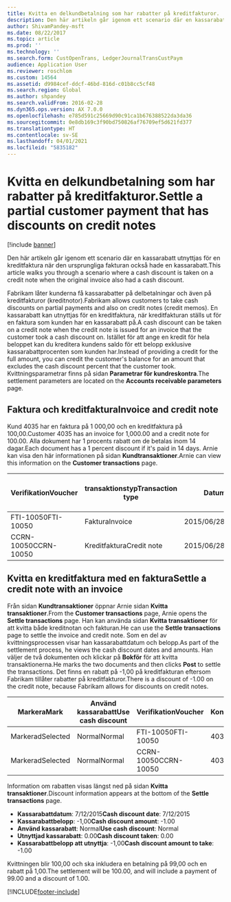 ```yaml
---
title: Kvitta en delkundbetalning som har rabatter på kreditfakturor.
description: Den här artikeln går igenom ett scenario där en kassarabatt utnyttjas för en kreditfaktura när den ursprungliga fakturan också hade en kassarabatt.
author: ShivamPandey-msft
ms.date: 08/22/2017
ms.topic: article
ms.prod: ''
ms.technology: ''
ms.search.form: CustOpenTrans, LedgerJournalTransCustPaym
audience: Application User
ms.reviewer: roschlom
ms.custom: 14564
ms.assetid: d9984cef-ddcf-46bd-816d-c01b8cc5cf48
ms.search.region: Global
ms.author: shpandey
ms.search.validFrom: 2016-02-28
ms.dyn365.ops.version: AX 7.0.0
ms.openlocfilehash: e785d591c25669d90c91ca1b676388522da3da36
ms.sourcegitcommit: 0e8db169c3f90bd750826af76709ef5d621fd377
ms.translationtype: HT
ms.contentlocale: sv-SE
ms.lasthandoff: 04/01/2021
ms.locfileid: "5835182"
---
```

# <a name="settle-a-partial-customer-payment-that-has-discounts-on-credit-notes"></a><span data-ttu-id="ee88f-103">Kvitta en delkundbetalning som har rabatter på kreditfakturor.</span><span class="sxs-lookup"><span data-stu-id="ee88f-103">Settle a partial customer payment that has discounts on credit notes</span></span>

[!include [banner](../includes/banner.md)]

<span data-ttu-id="ee88f-104">Den här artikeln går igenom ett scenario där en kassarabatt utnyttjas för en kreditfaktura när den ursprungliga fakturan också hade en kassarabatt.</span><span class="sxs-lookup"><span data-stu-id="ee88f-104">This article walks you through a scenario where a cash discount is taken on a credit note when the original invoice also had a cash discount.</span></span> 

<span data-ttu-id="ee88f-105">Fabrikam låter kunderna få kassarabatter på delbetalningar och även på kreditfakturor (kreditnotor).</span><span class="sxs-lookup"><span data-stu-id="ee88f-105">Fabrikam allows customers to take cash discounts on partial payments and also on credit notes (credit memos).</span></span> <span data-ttu-id="ee88f-106">En kassarabatt kan utnyttjas för en kreditfaktura, när kreditfakturan ställs ut för en faktura som kunden har en kassarabatt på.</span><span class="sxs-lookup"><span data-stu-id="ee88f-106">A cash discount can be taken on a credit note when the credit note is issued for an invoice that the customer took a cash discount on.</span></span> <span data-ttu-id="ee88f-107">Istället för att ange en kredit för hela beloppet kan du kreditera kundens saldo för ett belopp exklusive kassarabattprocenten som kunden har.</span><span class="sxs-lookup"><span data-stu-id="ee88f-107">Instead of providing a credit for the full amount, you can credit the customer's balance for an amount that excludes the cash discount percent that the customer took.</span></span> <span data-ttu-id="ee88f-108">Kvittningsparametrar finns på sidan **Parametrar för kundreskontra**.</span><span class="sxs-lookup"><span data-stu-id="ee88f-108">The settlement parameters are located on the **Accounts receivable parameters** page.</span></span>

## <a name="invoice-and-credit-note"></a><span data-ttu-id="ee88f-109">Faktura och kreditfaktura</span><span class="sxs-lookup"><span data-stu-id="ee88f-109">Invoice and credit note</span></span>
<span data-ttu-id="ee88f-110">Kund 4035 har en faktura på 1 000,00 och en kreditfaktura på 100,00.</span><span class="sxs-lookup"><span data-stu-id="ee88f-110">Customer 4035 has an invoice for 1,000.00 and a credit note for 100.00.</span></span> <span data-ttu-id="ee88f-111">Alla dokument har 1 procents rabatt om de betalas inom 14 dagar.</span><span class="sxs-lookup"><span data-stu-id="ee88f-111">Each document has a 1 percent discount if it's paid in 14 days.</span></span> <span data-ttu-id="ee88f-112">Arnie kan visa den här informationen på sidan **Kundtransaktioner**.</span><span class="sxs-lookup"><span data-stu-id="ee88f-112">Arnie can view this information on the **Customer transactions** page.</span></span>

| <span data-ttu-id="ee88f-113">Verifikation</span><span class="sxs-lookup"><span data-stu-id="ee88f-113">Voucher</span></span>    | <span data-ttu-id="ee88f-114">transaktionstyp</span><span class="sxs-lookup"><span data-stu-id="ee88f-114">Transaction type</span></span> | <span data-ttu-id="ee88f-115">Datum</span><span class="sxs-lookup"><span data-stu-id="ee88f-115">Date</span></span>      | <span data-ttu-id="ee88f-116">Faktura</span><span class="sxs-lookup"><span data-stu-id="ee88f-116">Invoice</span></span>  | <span data-ttu-id="ee88f-117">Debetbelopp i transaktionsvaluta</span><span class="sxs-lookup"><span data-stu-id="ee88f-117">Amount in transaction currency debit</span></span> | <span data-ttu-id="ee88f-118">Kreditbelopp i transaktionsvaluta</span><span class="sxs-lookup"><span data-stu-id="ee88f-118">Amount in transaction currency credit</span></span> | <span data-ttu-id="ee88f-119">Saldo</span><span class="sxs-lookup"><span data-stu-id="ee88f-119">Balance</span></span>  | <span data-ttu-id="ee88f-120">Valuta</span><span class="sxs-lookup"><span data-stu-id="ee88f-120">Currency</span></span> |
|------------|------------------|-----------|----------|--------------------------------------|---------------------------------------|----------|----------|
| <span data-ttu-id="ee88f-121">FTI-10050</span><span class="sxs-lookup"><span data-stu-id="ee88f-121">FTI-10050</span></span>  | <span data-ttu-id="ee88f-122">Faktura</span><span class="sxs-lookup"><span data-stu-id="ee88f-122">Invoice</span></span>          | <span data-ttu-id="ee88f-123">2015/06/28</span><span class="sxs-lookup"><span data-stu-id="ee88f-123">6/28/2015</span></span> | <span data-ttu-id="ee88f-124">10050</span><span class="sxs-lookup"><span data-stu-id="ee88f-124">10050</span></span>    | <span data-ttu-id="ee88f-125">1 000,00</span><span class="sxs-lookup"><span data-stu-id="ee88f-125">1,000.00</span></span>                             |                                       | <span data-ttu-id="ee88f-126">1 000,00</span><span class="sxs-lookup"><span data-stu-id="ee88f-126">1,000.00</span></span> | <span data-ttu-id="ee88f-127">USD</span><span class="sxs-lookup"><span data-stu-id="ee88f-127">USD</span></span>      |
| <span data-ttu-id="ee88f-128">CCRN-10050</span><span class="sxs-lookup"><span data-stu-id="ee88f-128">CCRN-10050</span></span> | <span data-ttu-id="ee88f-129">Kreditfaktura</span><span class="sxs-lookup"><span data-stu-id="ee88f-129">Credit note</span></span>      | <span data-ttu-id="ee88f-130">2015/06/28</span><span class="sxs-lookup"><span data-stu-id="ee88f-130">6/28/2015</span></span> | <span data-ttu-id="ee88f-131">CR-10050</span><span class="sxs-lookup"><span data-stu-id="ee88f-131">CR-10050</span></span> |                                      | <span data-ttu-id="ee88f-132">100,00</span><span class="sxs-lookup"><span data-stu-id="ee88f-132">100.00</span></span>                                | <span data-ttu-id="ee88f-133">-100,00</span><span class="sxs-lookup"><span data-stu-id="ee88f-133">-100.00</span></span>  | <span data-ttu-id="ee88f-134">USD</span><span class="sxs-lookup"><span data-stu-id="ee88f-134">USD</span></span>      |

## <a name="settle-a-credit-note-with-an-invoice"></a><span data-ttu-id="ee88f-135">Kvitta en kreditfaktura med en faktura</span><span class="sxs-lookup"><span data-stu-id="ee88f-135">Settle a credit note with an invoice</span></span>
<span data-ttu-id="ee88f-136">Från sidan **Kundtransaktioner** öppnar Arnie sidan **Kvitta transaktioner**.</span><span class="sxs-lookup"><span data-stu-id="ee88f-136">From the **Customer transactions** page, Arnie opens the **Settle transactions** page.</span></span> <span data-ttu-id="ee88f-137">Han kan använda sidan **Kvitta transaktioner** för att kvitta både kreditnotan och fakturan.</span><span class="sxs-lookup"><span data-stu-id="ee88f-137">He can use the **Settle transactions** page to settle the invoice and credit note.</span></span> <span data-ttu-id="ee88f-138">Som en del av kvittningsprocessen visar han kassarabattdatum och belopp.</span><span class="sxs-lookup"><span data-stu-id="ee88f-138">As part of the settlement process, he views the cash discount dates and amounts.</span></span> <span data-ttu-id="ee88f-139">Han väljer de två dokumenten och klickar på **Bokför** för att kvitta transaktionerna.</span><span class="sxs-lookup"><span data-stu-id="ee88f-139">He marks the two documents and then clicks **Post** to settle the transactions.</span></span> <span data-ttu-id="ee88f-140">Det finns en rabatt på -1,00 på kreditfakturan eftersom Fabrikam tillåter rabatter på kreditfakturor.</span><span class="sxs-lookup"><span data-stu-id="ee88f-140">There is a discount of -1.00 on the credit note, because Fabrikam allows for discounts on credit notes.</span></span>

| <span data-ttu-id="ee88f-141">Markera</span><span class="sxs-lookup"><span data-stu-id="ee88f-141">Mark</span></span>     | <span data-ttu-id="ee88f-142">Använd kassarabatt</span><span class="sxs-lookup"><span data-stu-id="ee88f-142">Use cash discount</span></span> | <span data-ttu-id="ee88f-143">Verifikation</span><span class="sxs-lookup"><span data-stu-id="ee88f-143">Voucher</span></span>    | <span data-ttu-id="ee88f-144">Konto</span><span class="sxs-lookup"><span data-stu-id="ee88f-144">Account</span></span> | <span data-ttu-id="ee88f-145">Datum</span><span class="sxs-lookup"><span data-stu-id="ee88f-145">Date</span></span>      | <span data-ttu-id="ee88f-146">Förfallodatum</span><span class="sxs-lookup"><span data-stu-id="ee88f-146">Due date</span></span>  | <span data-ttu-id="ee88f-147">Faktura</span><span class="sxs-lookup"><span data-stu-id="ee88f-147">Invoice</span></span>  | <span data-ttu-id="ee88f-148">Belopp i transaktionsvalutan</span><span class="sxs-lookup"><span data-stu-id="ee88f-148">Amount in transaction currency</span></span> | <span data-ttu-id="ee88f-149">Valuta</span><span class="sxs-lookup"><span data-stu-id="ee88f-149">Currency</span></span> | <span data-ttu-id="ee88f-150">Belopp att kvitta</span><span class="sxs-lookup"><span data-stu-id="ee88f-150">Amount to settle</span></span> |
|----------|-------------------|------------|---------|-----------|-----------|----------|--------------------------------|----------|------------------|
| <span data-ttu-id="ee88f-151">Markerad</span><span class="sxs-lookup"><span data-stu-id="ee88f-151">Selected</span></span> | <span data-ttu-id="ee88f-152">Normal</span><span class="sxs-lookup"><span data-stu-id="ee88f-152">Normal</span></span>            | <span data-ttu-id="ee88f-153">FTI-10050</span><span class="sxs-lookup"><span data-stu-id="ee88f-153">FTI-10050</span></span>  | <span data-ttu-id="ee88f-154">4035</span><span class="sxs-lookup"><span data-stu-id="ee88f-154">4035</span></span>    | <span data-ttu-id="ee88f-155">2015/06/28</span><span class="sxs-lookup"><span data-stu-id="ee88f-155">6/28/2015</span></span> | <span data-ttu-id="ee88f-156">2015/07/28</span><span class="sxs-lookup"><span data-stu-id="ee88f-156">7/28/2015</span></span> | <span data-ttu-id="ee88f-157">10050</span><span class="sxs-lookup"><span data-stu-id="ee88f-157">10050</span></span>    | <span data-ttu-id="ee88f-158">1 000,00</span><span class="sxs-lookup"><span data-stu-id="ee88f-158">1,000.00</span></span>                       | <span data-ttu-id="ee88f-159">USD</span><span class="sxs-lookup"><span data-stu-id="ee88f-159">USD</span></span>      | <span data-ttu-id="ee88f-160">990,00</span><span class="sxs-lookup"><span data-stu-id="ee88f-160">990.00</span></span>           |
| <span data-ttu-id="ee88f-161">Markerad</span><span class="sxs-lookup"><span data-stu-id="ee88f-161">Selected</span></span> | <span data-ttu-id="ee88f-162">Normal</span><span class="sxs-lookup"><span data-stu-id="ee88f-162">Normal</span></span>            | <span data-ttu-id="ee88f-163">CCRN-10050</span><span class="sxs-lookup"><span data-stu-id="ee88f-163">CCRN-10050</span></span> | <span data-ttu-id="ee88f-164">4035</span><span class="sxs-lookup"><span data-stu-id="ee88f-164">4035</span></span>    | <span data-ttu-id="ee88f-165">2015/06/28</span><span class="sxs-lookup"><span data-stu-id="ee88f-165">6/28/2015</span></span> | <span data-ttu-id="ee88f-166">2015/07/28</span><span class="sxs-lookup"><span data-stu-id="ee88f-166">7/28/2015</span></span> | <span data-ttu-id="ee88f-167">CR-10050</span><span class="sxs-lookup"><span data-stu-id="ee88f-167">CR-10050</span></span> | <span data-ttu-id="ee88f-168">-100,00</span><span class="sxs-lookup"><span data-stu-id="ee88f-168">-100.00</span></span>                        | <span data-ttu-id="ee88f-169">USD</span><span class="sxs-lookup"><span data-stu-id="ee88f-169">USD</span></span>      | <span data-ttu-id="ee88f-170">-99,00</span><span class="sxs-lookup"><span data-stu-id="ee88f-170">-99.00</span></span>           |

<span data-ttu-id="ee88f-171">Information om rabatten visas längst ned på sidan **Kvitta transaktioner**.</span><span class="sxs-lookup"><span data-stu-id="ee88f-171">Discount information appears at the bottom of the **Settle transactions** page.</span></span>

- <span data-ttu-id="ee88f-172">**Kassarabattdatum**: 7/12/2015</span><span class="sxs-lookup"><span data-stu-id="ee88f-172">**Cash discount date**: 7/12/2015</span></span> 
- <span data-ttu-id="ee88f-173">**Kassarabattbelopp**: -1,00</span><span class="sxs-lookup"><span data-stu-id="ee88f-173">**Cash discount amount**: -1.00</span></span>     
- <span data-ttu-id="ee88f-174">**Använd kassarabatt**: Normal</span><span class="sxs-lookup"><span data-stu-id="ee88f-174">**Use cash discount**: Normal</span></span>    
- <span data-ttu-id="ee88f-175">**Utnyttjad kassarabatt**: 0.00</span><span class="sxs-lookup"><span data-stu-id="ee88f-175">**Cash discount taken**: 0.00</span></span>      
- <span data-ttu-id="ee88f-176">**Kassarabattbelopp att utnyttja**: -1,00</span><span class="sxs-lookup"><span data-stu-id="ee88f-176">**Cash discount amount to take**: -1.00</span></span>     

<span data-ttu-id="ee88f-177">Kvittningen blir 100,00 och ska inkludera en betalning på 99,00 och en rabatt på 1,00.</span><span class="sxs-lookup"><span data-stu-id="ee88f-177">The settlement will be 100.00, and will include a payment of 99.00 and a discount of 1.00.</span></span>





[!INCLUDE[footer-include](../../includes/footer-banner.md)]